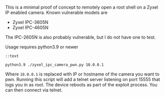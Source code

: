 This is a minimal proof of concept to remotely open a root shell on a Zyxel IP enabled camera. Known vulnerable models are

* Zyxel IPC-3605N
* Zyxel IPC-4605N

The IPC-2605N is also probably vulnerable, but I do not have one to test.

Usage requires python3.9 or newer

```
::text

python3.9 ./zyxel_ipc_camera_pwn.py 10.0.0.1
```

Where `10.0.0.1` is replaced with IP or hostname of the camera you want to pwn. Running this script will add a telnet server listening on port 15555
that logs you in as root. The device reboots as part of the exploit process. You can then connect via telnet.
